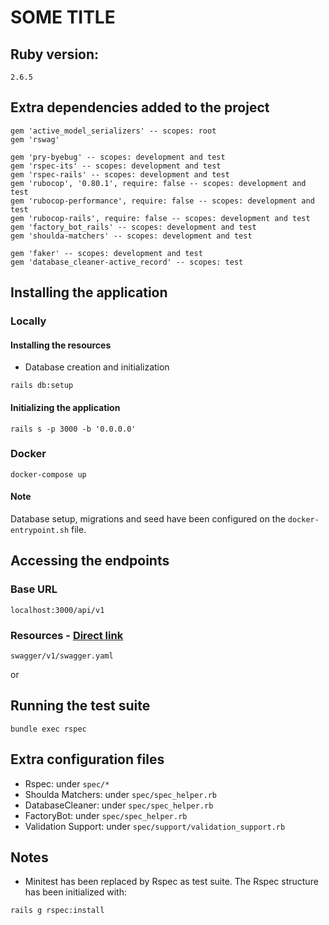 # SOME TITLE

## Ruby version:
`2.6.5`

## Extra dependencies added to the project
```
gem 'active_model_serializers' -- scopes: root
gem 'rswag'

gem 'pry-byebug' -- scopes: development and test
gem 'rspec-its' -- scopes: development and test
gem 'rspec-rails' -- scopes: development and test
gem 'rubocop', '0.80.1', require: false -- scopes: development and test
gem 'rubocop-performance', require: false -- scopes: development and test
gem 'rubocop-rails', require: false -- scopes: development and test
gem 'factory_bot_rails' -- scopes: development and test
gem 'shoulda-matchers' -- scopes: development and test

gem 'faker' -- scopes: development and test
gem 'database_cleaner-active_record' -- scopes: test
```

## Installing the application

### Locally

#### Installing the resources

- Database creation and initialization

```
rails db:setup
```

#### Initializing the application

```
rails s -p 3000 -b '0.0.0.0'
```

### Docker

```
docker-compose up
```

#### Note

Database setup, migrations and seed have been configured on the `docker-entrypoint.sh` file.

## Accessing the endpoints

### Base URL

`localhost:3000/api/v1`

### Resources - [Direct link](http://localhost:3000/api-docs)

```
swagger/v1/swagger.yaml
```

or 

## Running the test suite

```
bundle exec rspec
```

## Extra configuration files

- Rspec: under `spec/*`
- Shoulda Matchers: under `spec/spec_helper.rb`
- DatabaseCleaner: under `spec/spec_helper.rb`
- FactoryBot: under `spec/spec_helper.rb`
- Validation Support: under `spec/support/validation_support.rb`


## Notes

- Minitest has been replaced by Rspec as test suite. The Rspec structure has been initialized with:
```
rails g rspec:install
```
